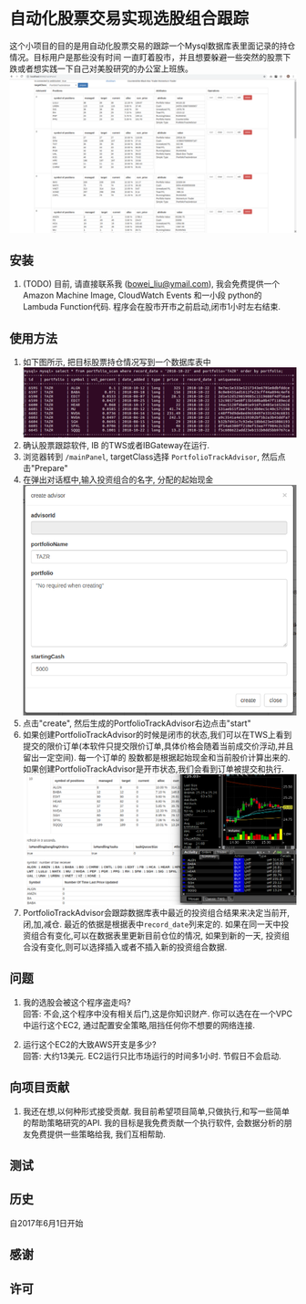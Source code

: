 # 自动化股票交易实现选股组合跟踪

这个小项目的目的是用自动化股票交易的跟踪一个Mysql数据库表里面记录的持仓情况。目标用户是那些没有时间
一直盯着股市，并且想要躲避一些突然的股票下跌或者想实践一下自己对美股研究的办公室上班族。
 ![Programming_running](resources/pics/Programming_running.png "Programming_running")


## 安装

1. (TODO) 目前, 请直接联系我 (bowei_liu@ymail.com), 我会免费提供一个Amazon Machine Image, CloudWatch Events 和一小段 python的Lambuda Function代码.
程序会在股市开市之前启动,闭市1小时左右结束.

## 使用方法
1. 如下图所示, 把目标股票持仓情况写到一个数据库表中  
   ![001_insert_portfolio_data](resources/pics/001_insert_portfolio_data.png "001_insert_portfolio_data")
2. 确认股票跟踪软件, IB 的TWS或者IBGateway在运行.
3. 浏览器转到 `/mainPanel`, targetClass选择 `PortfolioTrackAdvisor`, 然后点击"Prepare"
4. 在弹出对话框中,输入投资组合的名字, 分配的起始现金  
    ![004_pop_up_form_pta](resources/pics/004-pop-up-form-pta.png "004_pop_up_form_pta")
5. 点击"create", 然后生成的PortfolioTrackAdvisor右边点击"start"
6. 如果创建PortfolioTrackAdvisor的时候是闭市的状态,我们可以在TWS上看到提交的限价订单(本软件只提交限价订单,具体价格会随着当前成交价浮动,并且留出一定空间). 每一个订单的
   股数都是根据起始现金和当前股价计算出来的. 如果创建PortfolioTrackAdvisor是开市状态,我们会看到订单被提交和执行.  
    ![006_pta_run_at_mkt_close](resources/pics/006-pta-run-at-mkt-close.png "006_pta_run_at_mkt_close")
7. PortfolioTrackAdvisor会跟踪数据库表中最近的投资组合结果来决定当前开,闭,加,减仓. 最近的依据是根据表中`record_date`列来定的. 
   如果在同一天中投资组合有变化,可以在数据表里更新目前仓位的情况, 如果到新的一天, 投资组合没有变化,则可以选择插入或者不插入新的投资组合数据.


## 问题

1. 我的选股会被这个程序盗走吗?  
   回答: 不会,这个程序中没有相关后门,这是你知识财产. 你可以选在在一个VPC中运行这个EC2, 通过配置安全策略,阻挡任何你不想要的网络连接. 

2. 运行这个EC2的大致AWS开支是多少?  
   回答: 大约13美元. EC2运行只比市场运行的时间多1小时. 节假日不会启动. 

## 向项目贡献
1. 我还在想,以何种形式接受贡献. 我目前希望项目简单,只做执行,和写一些简单的帮助策略研究的API. 我的目标是我免费贡献一个执行软件, 会数据分析的朋友免费提供一些策略给我, 我们互相帮助.   

## 测试

## 历史

自2017年6月1日开始

## 感谢

## 许可

